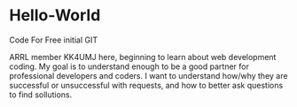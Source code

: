 # Hello-World
Code For Free initial GIT

ARRL member KK4UMJ here, beginning to learn about web development coding.
My goal is to understand enough to be a good partner for professional developers and coders. 
I want to understand how/why they are successful or unsuccessful with requests, and how to better ask questions
to find sollutions.
